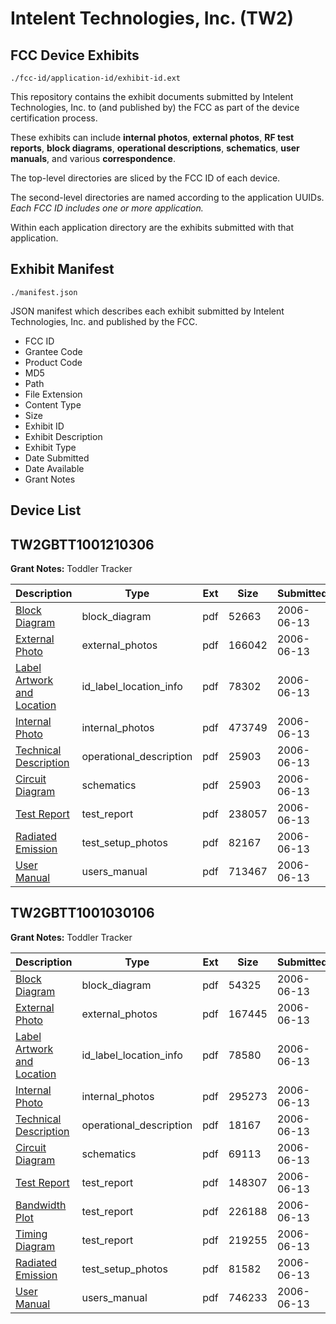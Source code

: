 # Intelent Technologies, Inc. (TW2)
## FCC Device Exhibits

```
./fcc-id/application-id/exhibit-id.ext
```

This repository contains the exhibit documents submitted by Intelent Technologies, Inc. to (and published by) the FCC as part of the device certification process.

These exhibits can include **internal photos**, **external photos**, **RF test reports**, **block diagrams**, **operational descriptions**, **schematics**, **user manuals**, and various **correspondence**.

The top-level directories are sliced by the FCC ID of each device.

The second-level directories are named according to the application UUIDs. *Each FCC ID includes one or more application.*

Within each application directory are the exhibits submitted with that application. 

## Exhibit Manifest

```
./manifest.json
```

JSON manifest which describes each exhibit submitted by Intelent Technologies, Inc. and published by the FCC.

- FCC ID
- Grantee Code
- Product Code
- MD5
- Path
- File Extension
- Content Type
- Size
- Exhibit ID
- Exhibit Description
- Exhibit Type
- Date Submitted
- Date Available
- Grant Notes

## Device List
## TW2GBTT1001210306
**Grant Notes:** Toddler Tracker

| Description | Type | Ext | Size | Submitted | Available |
| ----------- | ---- | --- | ---- | --------- | --------- |
| [Block Diagram](TW2GBTT1001210306/162a47a86b0354fd680659c2c847daed/667938.pdf) | block_diagram | pdf | 52663 | 2006-06-13 | 2006-06-13 |
| [External Photo](TW2GBTT1001210306/162a47a86b0354fd680659c2c847daed/667943.pdf) | external_photos | pdf | 166042 | 2006-06-13 | 2006-06-13 |
| [Label Artwork and Location](TW2GBTT1001210306/162a47a86b0354fd680659c2c847daed/667940.pdf) | id_label_location_info | pdf | 78302 | 2006-06-13 | 2006-06-13 |
| [Internal Photo](TW2GBTT1001210306/162a47a86b0354fd680659c2c847daed/667944.pdf) | internal_photos | pdf | 473749 | 2006-06-13 | 2006-06-13 |
| [Technical Description](TW2GBTT1001210306/162a47a86b0354fd680659c2c847daed/667937.pdf) | operational_description | pdf | 25903 | 2006-06-13 | 2006-06-13 |
| [Circuit Diagram](TW2GBTT1001210306/162a47a86b0354fd680659c2c847daed/667937.pdf) | schematics | pdf | 25903 | 2006-06-13 | 2006-06-13 |
| [Test Report](TW2GBTT1001210306/162a47a86b0354fd680659c2c847daed/667936.pdf) | test_report | pdf | 238057 | 2006-06-13 | 2006-06-13 |
| [Radiated Emission](TW2GBTT1001210306/162a47a86b0354fd680659c2c847daed/667942.pdf) | test_setup_photos | pdf | 82167 | 2006-06-13 | 2006-06-13 |
| [User Manual](TW2GBTT1001210306/162a47a86b0354fd680659c2c847daed/667941.pdf) | users_manual | pdf | 713467 | 2006-06-13 | 2006-06-13 |
## TW2GBTT1001030106
**Grant Notes:** Toddler Tracker

| Description | Type | Ext | Size | Submitted | Available |
| ----------- | ---- | --- | ---- | --------- | --------- |
| [Block Diagram](TW2GBTT1001030106/c12c26dbb58075d62da8acfa5ce2f6f1/667921.pdf) | block_diagram | pdf | 54325 | 2006-06-13 | 2006-06-13 |
| [External Photo](TW2GBTT1001030106/c12c26dbb58075d62da8acfa5ce2f6f1/667919.pdf) | external_photos | pdf | 167445 | 2006-06-13 | 2006-06-13 |
| [Label Artwork and Location](TW2GBTT1001030106/c12c26dbb58075d62da8acfa5ce2f6f1/667923.pdf) | id_label_location_info | pdf | 78580 | 2006-06-13 | 2006-06-13 |
| [Internal Photo](TW2GBTT1001030106/c12c26dbb58075d62da8acfa5ce2f6f1/667920.pdf) | internal_photos | pdf | 295273 | 2006-06-13 | 2006-06-13 |
| [Technical Description](TW2GBTT1001030106/c12c26dbb58075d62da8acfa5ce2f6f1/667916.pdf) | operational_description | pdf | 18167 | 2006-06-13 | 2006-06-13 |
| [Circuit Diagram](TW2GBTT1001030106/c12c26dbb58075d62da8acfa5ce2f6f1/667922.pdf) | schematics | pdf | 69113 | 2006-06-13 | 2006-06-13 |
| [Test Report](TW2GBTT1001030106/c12c26dbb58075d62da8acfa5ce2f6f1/667915.pdf) | test_report | pdf | 148307 | 2006-06-13 | 2006-06-13 |
| [Bandwidth Plot](TW2GBTT1001030106/c12c26dbb58075d62da8acfa5ce2f6f1/667918.pdf) | test_report | pdf | 226188 | 2006-06-13 | 2006-06-13 |
| [Timing Diagram](TW2GBTT1001030106/c12c26dbb58075d62da8acfa5ce2f6f1/667925.pdf) | test_report | pdf | 219255 | 2006-06-13 | 2006-06-13 |
| [Radiated Emission](TW2GBTT1001030106/c12c26dbb58075d62da8acfa5ce2f6f1/667917.pdf) | test_setup_photos | pdf | 81582 | 2006-06-13 | 2006-06-13 |
| [User Manual](TW2GBTT1001030106/c12c26dbb58075d62da8acfa5ce2f6f1/667924.pdf) | users_manual | pdf | 746233 | 2006-06-13 | 2006-06-13 |
